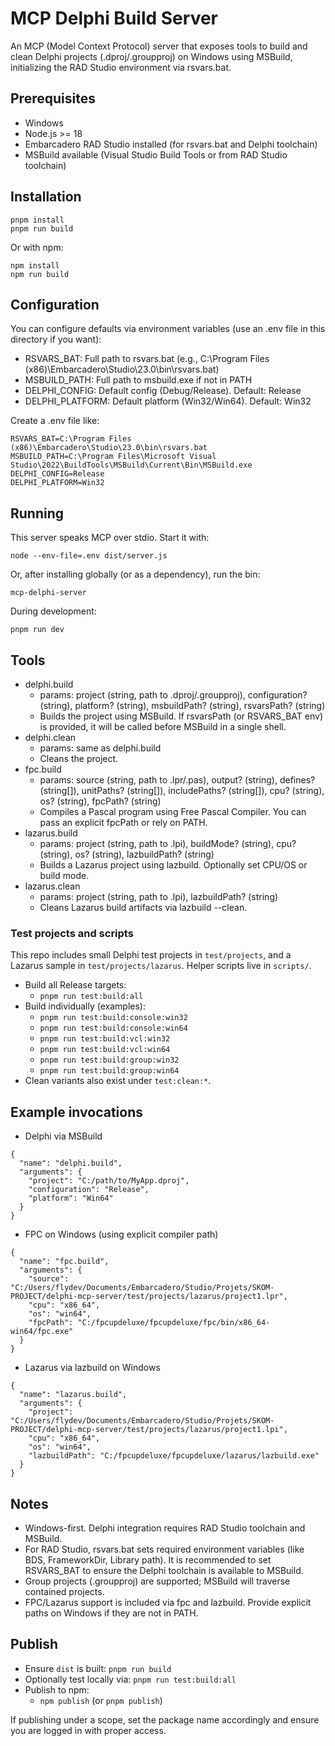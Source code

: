 # MCP Delphi Build Server

An MCP (Model Context Protocol) server that exposes tools to build and clean Delphi projects (.dproj/.groupproj) on Windows using MSBuild, initializing the RAD Studio environment via rsvars.bat.

## Prerequisites
- Windows
- Node.js >= 18
- Embarcadero RAD Studio installed (for rsvars.bat and Delphi toolchain)
- MSBuild available (Visual Studio Build Tools or from RAD Studio toolchain)

## Installation
```
pnpm install
pnpm run build
```

Or with npm:
```
npm install
npm run build
```

## Configuration
You can configure defaults via environment variables (use an .env file in this directory if you want):
- RSVARS_BAT: Full path to rsvars.bat (e.g., C:\Program Files (x86)\Embarcadero\Studio\23.0\bin\rsvars.bat)
- MSBUILD_PATH: Full path to msbuild.exe if not in PATH
- DELPHI_CONFIG: Default config (Debug/Release). Default: Release
- DELPHI_PLATFORM: Default platform (Win32/Win64). Default: Win32

Create a .env file like:
```
RSVARS_BAT=C:\Program Files (x86)\Embarcadero\Studio\23.0\bin\rsvars.bat
MSBUILD_PATH=C:\Program Files\Microsoft Visual Studio\2022\BuildTools\MSBuild\Current\Bin\MSBuild.exe
DELPHI_CONFIG=Release
DELPHI_PLATFORM=Win32
```

## Running
This server speaks MCP over stdio. Start it with:
```
node --env-file=.env dist/server.js
```
Or, after installing globally (or as a dependency), run the bin:
```
mcp-delphi-server
```
During development:
```
pnpm run dev
```

## Tools
- delphi.build
  - params: project (string, path to .dproj/.groupproj), configuration? (string), platform? (string), msbuildPath? (string), rsvarsPath? (string)
  - Builds the project using MSBuild. If rsvarsPath (or RSVARS_BAT env) is provided, it will be called before MSBuild in a single shell.
- delphi.clean
  - params: same as delphi.build
  - Cleans the project.
- fpc.build
  - params: source (string, path to .lpr/.pas), output? (string), defines? (string[]), unitPaths? (string[]), includePaths? (string[]), cpu? (string), os? (string), fpcPath? (string)
  - Compiles a Pascal program using Free Pascal Compiler. You can pass an explicit fpcPath or rely on PATH.
- lazarus.build
  - params: project (string, path to .lpi), buildMode? (string), cpu? (string), os? (string), lazbuildPath? (string)
  - Builds a Lazarus project using lazbuild. Optionally set CPU/OS or build mode.
- lazarus.clean
  - params: project (string, path to .lpi), lazbuildPath? (string)
  - Cleans Lazarus build artifacts via lazbuild --clean.

### Test projects and scripts
This repo includes small Delphi test projects in `test/projects`, and a Lazarus sample in `test/projects/lazarus`. Helper scripts live in `scripts/`.
- Build all Release targets:
  - `pnpm run test:build:all`
- Build individually (examples):
  - `pnpm run test:build:console:win32`
  - `pnpm run test:build:console:win64`
  - `pnpm run test:build:vcl:win32`
  - `pnpm run test:build:vcl:win64`
  - `pnpm run test:build:group:win32`
  - `pnpm run test:build:group:win64`
- Clean variants also exist under `test:clean:*`.

## Example invocations
- Delphi via MSBuild
```
{
  "name": "delphi.build",
  "arguments": {
    "project": "C:/path/to/MyApp.dproj",
    "configuration": "Release",
    "platform": "Win64"
  }
}
```

- FPC on Windows (using explicit compiler path)
```
{
  "name": "fpc.build",
  "arguments": {
    "source": "C:/Users/flydev/Documents/Embarcadero/Studio/Projets/SKOM-PROJECT/delphi-mcp-server/test/projects/lazarus/project1.lpr",
    "cpu": "x86_64",
    "os": "win64",
    "fpcPath": "C:/fpcupdeluxe/fpcupdeluxe/fpc/bin/x86_64-win64/fpc.exe"
  }
}
```

- Lazarus via lazbuild on Windows
```
{
  "name": "lazarus.build",
  "arguments": {
    "project": "C:/Users/flydev/Documents/Embarcadero/Studio/Projets/SKOM-PROJECT/delphi-mcp-server/test/projects/lazarus/project1.lpi",
    "cpu": "x86_64",
    "os": "win64",
    "lazbuildPath": "C:/fpcupdeluxe/fpcupdeluxe/lazarus/lazbuild.exe"
  }
}
```

## Notes
- Windows-first. Delphi integration requires RAD Studio toolchain and MSBuild.
- For RAD Studio, rsvars.bat sets required environment variables (like BDS, FrameworkDir, Library path). It is recommended to set RSVARS_BAT to ensure the Delphi toolchain is available to MSBuild.
- Group projects (.groupproj) are supported; MSBuild will traverse contained projects.
- FPC/Lazarus support is included via fpc and lazbuild. Provide explicit paths on Windows if they are not in PATH.

## Publish
- Ensure `dist` is built: `pnpm run build`
- Optionally test locally via: `pnpm run test:build:all`
- Publish to npm:
  - `npm publish` (or `pnpm publish`)

If publishing under a scope, set the package name accordingly and ensure you are logged in with proper access.

